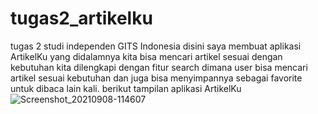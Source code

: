 # tugas2_artikelku
tugas 2 studi independen GITS Indonesia
disini saya membuat aplikasi ArtikelKu yang didalamnya kita bisa mencari artikel sesuai dengan kebutuhan kita 
dilengkapi dengan fitur search dimana user bisa mencari artikel sesuai kebutuhan dan juga bisa menyimpannya sebagai favorite untuk dibaca lain kali.
berikut tampilan aplikasi ArtikelKu
![Screenshot_20210908-114607](https://user-images.githubusercontent.com/71831037/132448790-2cc6db75-0cb2-4f74-9fb2-d022c759419a.jpg)
